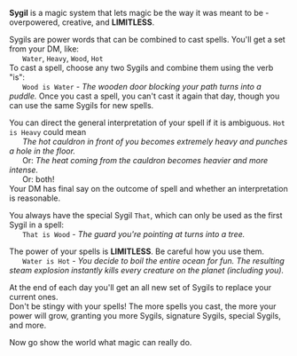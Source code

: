 **Sygil** is a magic system that lets magic be the way it was meant to be - overpowered, creative, and **LIMITLESS**.

Sygils are power words that can be combined to cast spells. You'll get a set from your DM, like:  
&nbsp;&nbsp;&nbsp;&nbsp;&nbsp;&nbsp;`Water`, `Heavy`, `Wood`, `Hot`  
To cast a spell, choose any two Sygils and combine them using the verb "is":  
&nbsp;&nbsp;&nbsp;&nbsp;&nbsp;&nbsp;`Wood is Water` - *The wooden door blocking your path turns into a puddle.*
Once you cast a spell, you can't cast it again that day, though you can use the same Sygils for new spells.  

You can direct the general interpretation of your spell if it is ambiguous. `Hot is Heavy` could mean  
&nbsp;&nbsp;&nbsp;&nbsp;&nbsp;&nbsp;*The hot cauldron in front of you becomes extremely heavy and punches a hole in the floor.*  
&nbsp;&nbsp;&nbsp;&nbsp;&nbsp;&nbsp;Or: *The heat coming from the cauldron becomes heavier and more intense.*  
&nbsp;&nbsp;&nbsp;&nbsp;&nbsp;&nbsp;Or: both!  
Your DM has final say on the outcome of spell and whether an interpretation is reasonable.

You always have the special Sygil `That`, which can only be used as the first Sygil in a spell:  
&nbsp;&nbsp;&nbsp;&nbsp;&nbsp;&nbsp;`That is Wood` - *The guard you're pointing at turns into a tree.*

The power of your spells is **LIMITLESS**. Be careful how you use them.  
&nbsp;&nbsp;&nbsp;&nbsp;&nbsp;&nbsp;`Water is Hot` - *You decide to boil the entire ocean for fun. The resulting steam explosion instantly kills every creature on the planet (including you).*

At the end of each day you'll get an all new set of Sygils to replace your current ones.  
Don't be stingy with your spells! The more spells you cast, the more your power will grow, granting you more Sygils, signature Sygils, special Sygils, and more.

Now go show the world what magic can really do.